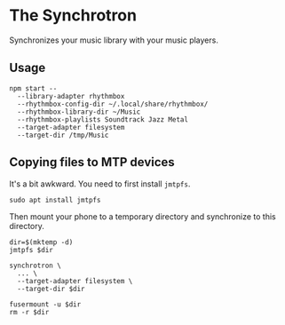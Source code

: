 # The Synchrotron

Synchronizes your music library with your music players.

## Usage

```
npm start --
  --library-adapter rhythmbox
  --rhythmbox-config-dir ~/.local/share/rhythmbox/
  --rhythmbox-library-dir ~/Music
  --rhythmbox-playlists Soundtrack Jazz Metal
  --target-adapter filesystem
  --target-dir /tmp/Music
```

## Copying files to MTP devices

It's a bit awkward. You need to first install `jmtpfs`.

```
sudo apt install jmtpfs
```

Then mount your phone to a temporary directory and synchronize to this directory.

```
dir=$(mktemp -d)
jmtpfs $dir

synchrotron \
  ... \
  --target-adapter filesystem \
  --target-dir $dir

fusermount -u $dir
rm -r $dir
```
